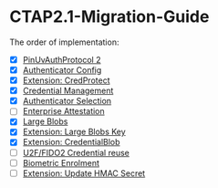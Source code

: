 # CTAP2.1-Migration-Guide

The order of implementation:

- [x] [PinUvAuthProtocol 2](./Protocol/PinUvAuthnProtocol2.md)
- [x] [Authenticator Config](./Protocol/AuthenticatorConfig.md)
- [x] [Extension: CredProtect](./Extensions/CredProtect.md)
- [x] [Credential Management](./Protocol/CredentialManagement.md)
- [x] [Authenticator Selection](./Protocol/AuthenticatorSelection.md)
- [ ] [Enterprise Attestation](./Extension/EnterpriseAttestation.md)
- [x] [Large Blobs](./Protocol/LargeBlobs.md)
- [x] [Extension: Large Blobs Key](./Extensions/LargeBlobKey.md)
- [x] [Extension: CredentialBlob](./Extensions/CredentialBlob.md)
- [ ] [U2F/FIDO2 Credential reuse](./Protocol/U2FFIDO2CredentialReuse.md)
- [ ] [Biometric Enrolment](./Protocol/BioEnrol.md)
- [ ] [Extension: Update HMAC Secret](./Extension/HmacSecret.md)
